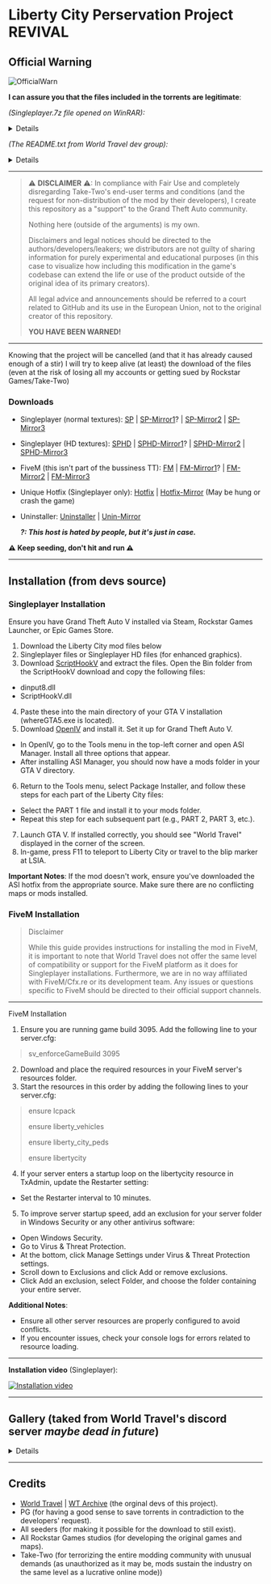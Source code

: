 [SP]: https://drive.google.com/file/d/1xc7v86im_8VNneGDipiNWL80RCtmDaoo/view?usp=drive_link
[SP-Mirror1]: https://mega.nz/file/cfohGBRY#xNlscCOwMfqaOrH9I43jTsIvZdd6q2Q_uFZCJGTCvoQ 
[SP-Mirror2]: https://www.mediafire.com/file/yxt4j8sll4w7hec/Liberty_City_Preservation_Project_-_Singleplayer.7z.torrent/file
[SP-Mirror3]: https://disk.yandex.com/d/GoKA4KXiyde9_A
[SPHD]: https://drive.google.com/file/d/1xiugZMcszJdTVB3CAuCkRSLQ3iyAkvWH/view?usp=drive_link
[SPHD-Mirror1]: https://mega.nz/file/kDhyjaxY#jBP8Y5oU4sGUEy4IxWr6YOVRvquDZry-PByUA-RLWLQ  
[SPHD-Mirror2]: https://www.mediafire.com/file/qv60so81hb19l1r/Liberty_City_Preservation_Project_-_Singleplayer_-_HD_Textures.7z.torrent/file
[SPHD-Mirror3]: https://disk.yandex.com/d/UiN1DTKYDBo-4A
[FM]: https://drive.google.com/file/d/16clpA60YvZll-tq7PRrAUrqLI_aOYz8k/view?usp=drive_link
[FM-Mirror1]: https://mega.nz/file/RGw3kJib#blz1oyMsa3NV6kexS0PsD57Fdsp2k2ITfXPiQ7JnXe8 
[FM-Mirror2]: https://www.mediafire.com/file/z2fw5sdltchq3tl/Liberty_City_Preservation_Project_-_FiveM.zip.torrent/file
[FM-Mirror3]: https://disk.yandex.com/d/HLBcUC5KaFzHUw
[Hotfix]: https://www.mediafire.com/file/tc4wnj01y5ivmak/WorldTravelPatches.asi/file
[Hotfix-Mirror]: https://disk.yandex.com/d/fQlKNcxYzTuO-w
[Uninstaller]: https://www.mediafire.com/file/yxk8ssuxyeo8hda/UNINSTALL+-+Liberty+City+Preservation+Project.oiv/file
[Unin-Mirror]: https://disk.yandex.com/d/n0XcGoaueLmp5g
[World Travel]: https://worldtravel.dev
[WT Archive]: https://web.archive.org/web/20250115230110/https://worldtravel.dev/
[ScriptHookV]: https://www.dev-c.com/gtav/scripthookv/
[OpenIV]: https://openiv.com/

# Liberty City Perservation Project REVIVAL

## Official Warning

![OfficialWarn](https://i.imgur.com/a2xirYf.png)

**I can assure you that the files included in the torrents are legitimate**:

*(Singleplayer.7z file opened on WinRAR):*
<details>
  
  ![WinRAR](https://i.imgur.com/qaAaVpp.png)
  
</details>

*(The README.txt from World Travel dev group):*
<details>

![Readme](https://i.imgur.com/FY5LOmT.png)
  
</details>

---

>⚠ **DISCLAIMER** ⚠: In compliance with Fair Use and completely disregarding Take-Two's end-user terms and conditions (and the request for non-distribution of the mod by their developers), I create this repository as a "support" to the Grand Theft Auto community.
>
>Nothing here (outside of the arguments) is my own.
>
>Disclaimers and legal notices should be directed to the authors/developers/leakers; we distributors are not guilty of sharing information for purely experimental and educational purposes (in this case to visualize how including this modification in the game's codebase can extend the life or use of the product outside of the original idea of ​​its primary creators).
>
>All legal advice and announcements should be referred to a court related to GitHub and its use in the European Union, not to the original creator of this repository.
>
>**YOU HAVE BEEN WARNED!**
---

Knowing that the project will be cancelled (and that it has already caused enough of a stir) I will try to keep alive (at least) the download of the files (even at the risk of losing all my accounts or getting sued by Rockstar Games/Take-Two)

### Downloads

- Singleplayer (normal textures): [SP] | [SP-Mirror1]? | [SP-Mirror2] | [SP-Mirror3]
- Singleplayer (HD textures): [SPHD] | [SPHD-Mirror1]? | [SPHD-Mirror2] | [SPHD-Mirror3]
- FiveM (this isn't part of the bussiness TT): [FM] | [FM-Mirror1]? | [FM-Mirror2] | [FM-Mirror3]
- Unique Hotfix (Singleplayer only): [Hotfix] | [Hotfix-Mirror] (May be hung or crash the game)
- Uninstaller: [Uninstaller] | [Unin-Mirror]

  ***?: This host is hated by people, but it's just in case.***

**⚠ Keep seeding, don't hit and run ⚠**

---

## Installation (from devs source)

### Singleplayer Installation
Ensure you have Grand Theft Auto V installed via Steam, Rockstar Games Launcher, or Epic Games Store.

1. Download the Liberty City mod files below
2. Singleplayer files or Singleplayer HD files (for enhanced graphics).
3. Download [ScriptHookV] and extract the files.
   Open the Bin folder from the ScriptHookV download and copy the following files:
- dinput8.dll
- ScriptHookV.dll
4. Paste these into the main directory of your GTA V installation (whereGTA5.exe is located).
5. Download [OpenIV] and install it. Set it up for Grand Theft Auto V.
- In OpenIV, go to the Tools menu in the top-left corner and open ASI Manager. Install all three options that appear.
- After installing ASI Manager, you should now have a mods folder in your GTA V directory.
6. Return to the Tools menu, select Package Installer, and follow these steps for each part of the Liberty City files:
- Select the PART 1 file and install it to your mods folder.
- Repeat this step for each subsequent part (e.g., PART 2, PART 3, etc.).
7. Launch GTA V. If installed correctly, you should see "World Travel" displayed in the corner of the screen.
8. In-game, press F11 to teleport to Liberty City or travel to the blip marker at LSIA.

**Important Notes**:
If the mod doesn't work, ensure you've downloaded the ASI hotfix from the appropriate source.
Make sure there are no conflicting maps or mods installed.

### FiveM Installation

>Disclaimer
>
>While this guide provides instructions for installing the mod in FiveM, it is important to note that World Travel does not offer the same level of compatibility or support for the FiveM platform as it does for Singleplayer installations. Furthermore, we are in no way affiliated with FiveM/Cfx.re or its development team. Any issues or questions specific to FiveM should be directed to their official support channels.
---

FiveM Installation

1. Ensure you are running game build 3095. Add the following line to your server.cfg:
>sv_enforceGameBuild 3095

2. Download and place the required resources in your FiveM server's resources folder.
3. Start the resources in this order by adding the following lines to your server.cfg:
>ensure lcpack
>
>ensure liberty_vehicles
>
>ensure liberty_city_peds
>
>ensure libertycity
>

4. If your server enters a startup loop on the libertycity resource in TxAdmin, update the Restarter setting:
- Set the Restarter interval to 10 minutes.
5. To improve server startup speed, add an exclusion for your server folder in Windows Security or any other antivirus software:
- Open Windows Security.
- Go to Virus & Threat Protection.
- At the bottom, click Manage Settings under Virus & Threat Protection settings.
- Scroll down to Exclusions and click Add or remove exclusions.
- Click Add an exclusion, select Folder, and choose the folder containing your entire server.

**Additional Notes**:
- Ensure all other server resources are properly configured to avoid conflicts.
- If you encounter issues, check your console logs for errors related to resource loading.

---

**Installation video** (Singleplayer):

[![Installation video](https://i.imgur.com/UgFYULC.png)](https://www.youtube.com/watch?v=Ggm5gzCd9Ig&ab)

---

## Gallery (taked from World Travel's discord server *maybe dead in future*)

<details>

![AlgonquinSunset](https://github.com/sebasrock156/LCPPRevival/blob/main/img/20250116003003_1.png?raw=true)

![AlgonquinArc](https://raw.githubusercontent.com/sebasrock156/LCPPRevival/refs/heads/main/img/20250116003126_1.png)

![BrokerSt](https://raw.githubusercontent.com/sebasrock156/LCPPRevival/refs/heads/main/img/QuantV_3.0.0_2025-01-14_23-36-09-053.png)

![DukesBridge](https://raw.githubusercontent.com/sebasrock156/LCPPRevival/refs/heads/main/img/GTA5_2025-01-15_04-51-38.png)
 
![NightBridge](https://raw.githubusercontent.com/sebasrock156/LCPPRevival/refs/heads/main/img/GTA5_2025-01-15_04-51-52.png)
</details>

---

## Credits
- [World Travel] | [WT Archive] (the orginal devs of this project).
- PG (for having a good sense to save torrents in contradiction to the developers' request).
- All seeders (for making it possible for the download to still exist).
- All Rockstar Games studios (for developing the original games and maps).
- Take-Two (for terrorizing the entire modding community with unusual demands (as unauthorized as it may be, mods sustain the industry on the same level as a lucrative online mode))
